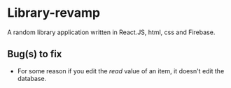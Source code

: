# Library-revamp

A random library application written in React.JS, html, css and Firebase.

## Bug(s) to fix

- For some reason if you edit the _read_ value of an item, it doesn't edit the database.
